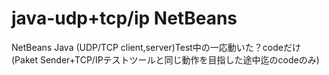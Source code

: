 # java-udp+tcp/ip NetBeans
NetBeans Java (UDP/TCP client,server)Test中の一応動いた？codeだけ
(Paket Sender+TCP/IPテストツールと同じ動作を目指した途中迄のcodeのみ)
